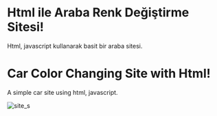 # Html ile Araba Renk Değiştirme Sitesi!

Html, javascript kullanarak basit bir araba sitesi.

# Car Color Changing Site with Html!

A simple car site using html, javascript.

![site_s](https://github.com/metinardakantarci/html-colorful-car/assets/55920692/252ccf03-0f6e-498c-8585-c202c6b426f8)
